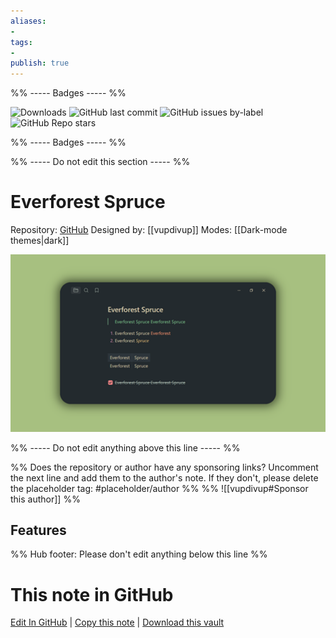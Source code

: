 ```yaml
---
aliases:
- 
tags: 
- 
publish: true
---
```


%% ----- Badges ----- %%

![Downloads](https://img.shields.io/badge/downloads-1139-573E7A?style=for-the-badge&logo=)
![GitHub last commit](https://img.shields.io/github/last-commit/vupdivup/obsidian-everforest-spruce?color=573E7A&label=last%20update&logo=github&style=for-the-badge)
![GitHub issues by-label](https://img.shields.io/github/issues/vupdivup/obsidian-everforest-spruce/help%20wanted?color=573E7A&logo=github&style=for-the-badge) 
![GitHub Repo stars](https://img.shields.io/github/stars/vupdivup/obsidian-everforest-spruce?color=573E7A&logo=github&style=for-the-badge)

%% ----- Badges ----- %%

%% ----- Do not edit this section ----- %%

# Everforest Spruce

Repository: [GitHub](https://github.com/vupdivup/obsidian-everforest-spruce)
Designed by: [[vupdivup]]
Modes: [[Dark-mode themes|dark]]



![screenshot](https://github.com/vupdivup/obsidian-everforest-spruce/raw/HEAD/cover.png)

%% ----- Do not edit anything above this line ----- %% 

%% Does the repository or author have any sponsoring links? Uncomment the next line and add them to the author's note. If they don't, please delete the placeholder tag: #placeholder/author %%
%% ![[vupdivup#Sponsor this author]] %%


## Features



%% Hub footer: Please don't edit anything below this line %%

# This note in GitHub

<span class="git-footer">[Edit In GitHub](https://github.dev/obsidian-community/obsidian-hub/blob/main/02%20-%20Community%20Expansions/02.05%20All%20Community%20Expansions/Themes/Everforest%20Spruce.md "git-hub-edit-note") | [Copy this note](https://raw.githubusercontent.com/obsidian-community/obsidian-hub/main/02%20-%20Community%20Expansions/02.05%20All%20Community%20Expansions/Themes/Everforest%20Spruce.md "git-hub-copy-note") | [Download this vault](https://github.com/obsidian-community/obsidian-hub/archive/refs/heads/main.zip "git-hub-download-vault") </span>
